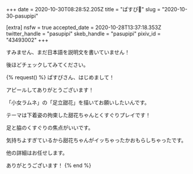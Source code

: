 +++
date = 2020-10-30T08:28:52.205Z
title = "ぱすぴ🔞"
slug = "2020-10-30-pasupipi"

[extra]
nsfw = true
accepted_date = 2020-10-28T13:37:18.353Z
twitter_handle = "pasupipi"
skeb_handle = "pasupipi"
pixiv_id = "43493002"
+++

すみません、まだ日本語を説明文を書いていません！

後ほどチェックしてみてください。

{% request() %}
ぱすぴさん、はじめまして！

アピールしてありがとうございます！

「小女ラムネ」の「足立甜花」を描いてお願いしたいんです。

テーマは下着姿の拘束した甜花ちゃんとくすぐりプレイです！

足と脇のくすぐりの焦点がいいです。

気持ちよすぎているから甜花ちゃんがイッちゃったかおもらしちゃったです。

他の詳細はお任せします。

ありがとうございます！
{% end %}
